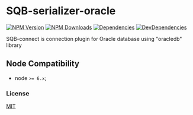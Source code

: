 # SQB-serializer-oracle

[![NPM Version][npm-image]][npm-url]
[![NPM Downloads][downloads-image]][downloads-url]
[![Dependencies][dependencies-image]][dependencies-url]
[![DevDependencies][devdependencies-image]][devdependencies-url]

SQB-connect is connection plugin for Oracle database using "oracledb" library

## Node Compatibility

  - node `>= 6.x`;
  
### License
[MIT](LICENSE)

[npm-image]: https://img.shields.io/npm/v/sqb-serializer-oracle.svg
[npm-url]: https://npmjs.org/package/sqb-serializer-oracle
[downloads-image]: https://img.shields.io/npm/dm/sqb-serializer-oracle.svg
[downloads-url]: https://npmjs.org/package/sqb-serializer-oracle
[dependencies-image]: https://david-dm.org/panates/sqb-serializer-oracle.svg
[dependencies-url]:https://david-dm.org/panates/sqb-serializer-oracle#info=dependencies
[devdependencies-image]: https://david-dm.org/panates/sqb-serializer-oracle/dev-status.svg
[devdependencies-url]:https://david-dm.org/panates/sqb-serializer-oracle?type=dev
